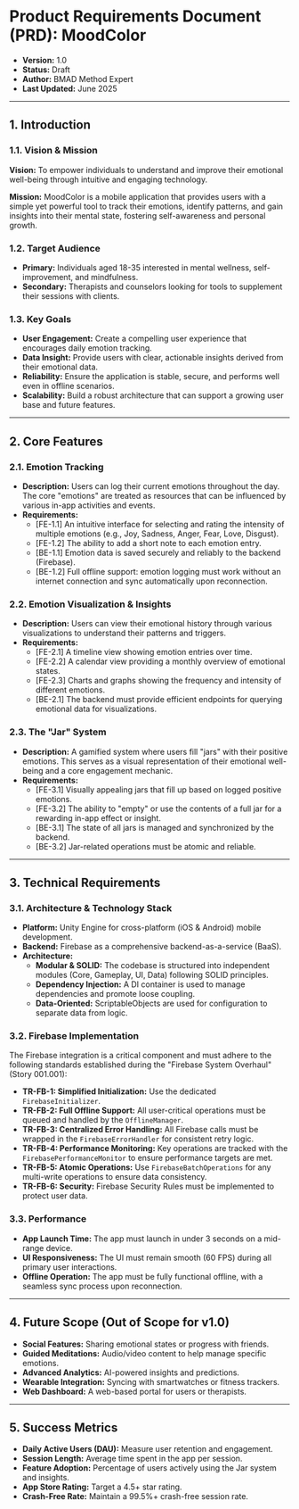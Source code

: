 # Product Requirements Document (PRD): MoodColor

- **Version:** 1.0
- **Status:** Draft
- **Author:** BMAD Method Expert
- **Last Updated:** June 2025

---

## 1. Introduction

### 1.1. Vision & Mission

**Vision:** To empower individuals to understand and improve their emotional well-being through intuitive and engaging technology.

**Mission:** MoodColor is a mobile application that provides users with a simple yet powerful tool to track their emotions, identify patterns, and gain insights into their mental state, fostering self-awareness and personal growth.

### 1.2. Target Audience

-   **Primary:** Individuals aged 18-35 interested in mental wellness, self-improvement, and mindfulness.
-   **Secondary:** Therapists and counselors looking for tools to supplement their sessions with clients.

### 1.3. Key Goals

-   **User Engagement:** Create a compelling user experience that encourages daily emotion tracking.
-   **Data Insight:** Provide users with clear, actionable insights derived from their emotional data.
-   **Reliability:** Ensure the application is stable, secure, and performs well even in offline scenarios.
-   **Scalability:** Build a robust architecture that can support a growing user base and future features.

---

## 2. Core Features

### 2.1. Emotion Tracking

-   **Description:** Users can log their current emotions throughout the day. The core "emotions" are treated as resources that can be influenced by various in-app activities and events.
-   **Requirements:**
    -   [FE-1.1] An intuitive interface for selecting and rating the intensity of multiple emotions (e.g., Joy, Sadness, Anger, Fear, Love, Disgust).
    -   [FE-1.2] The ability to add a short note to each emotion entry.
    -   [BE-1.1] Emotion data is saved securely and reliably to the backend (Firebase).
    -   [BE-1.2] Full offline support: emotion logging must work without an internet connection and sync automatically upon reconnection.

### 2.2. Emotion Visualization & Insights

-   **Description:** Users can view their emotional history through various visualizations to understand their patterns and triggers.
-   **Requirements:**
    -   [FE-2.1] A timeline view showing emotion entries over time.
    -   [FE-2.2] A calendar view providing a monthly overview of emotional states.
    -   [FE-2.3] Charts and graphs showing the frequency and intensity of different emotions.
    -   [BE-2.1] The backend must provide efficient endpoints for querying emotional data for visualizations.

### 2.3. The "Jar" System

-   **Description:** A gamified system where users fill "jars" with their positive emotions. This serves as a visual representation of their emotional well-being and a core engagement mechanic.
-   **Requirements:**
    -   [FE-3.1] Visually appealing jars that fill up based on logged positive emotions.
    -   [FE-3.2] The ability to "empty" or use the contents of a full jar for a rewarding in-app effect or insight.
    -   [BE-3.1] The state of all jars is managed and synchronized by the backend.
    -   [BE-3.2] Jar-related operations must be atomic and reliable.

---

## 3. Technical Requirements

### 3.1. Architecture & Technology Stack

-   **Platform:** Unity Engine for cross-platform (iOS & Android) mobile development.
-   **Backend:** Firebase as a comprehensive backend-as-a-service (BaaS).
-   **Architecture:**
    -   **Modular & SOLID:** The codebase is structured into independent modules (Core, Gameplay, UI, Data) following SOLID principles.
    -   **Dependency Injection:** A DI container is used to manage dependencies and promote loose coupling.
    -   **Data-Oriented:** ScriptableObjects are used for configuration to separate data from logic.

### 3.2. Firebase Implementation

The Firebase integration is a critical component and must adhere to the following standards established during the "Firebase System Overhaul" (Story 001.001):

-   **TR-FB-1: Simplified Initialization:** Use the dedicated `FirebaseInitializer`.
-   **TR-FB-2: Full Offline Support:** All user-critical operations must be queued and handled by the `OfflineManager`.
-   **TR-FB-3: Centralized Error Handling:** All Firebase calls must be wrapped in the `FirebaseErrorHandler` for consistent retry logic.
-   **TR-FB-4: Performance Monitoring:** Key operations are tracked with the `FirebasePerformanceMonitor` to ensure performance targets are met.
-   **TR-FB-5: Atomic Operations:** Use `FirebaseBatchOperations` for any multi-write operations to ensure data consistency.
-   **TR-FB-6: Security:** Firebase Security Rules must be implemented to protect user data.

### 3.3. Performance

-   **App Launch Time:** The app must launch in under 3 seconds on a mid-range device.
-   **UI Responsiveness:** The UI must remain smooth (60 FPS) during all primary user interactions.
-   **Offline Operation:** The app must be fully functional offline, with a seamless sync process upon reconnection.

---

## 4. Future Scope (Out of Scope for v1.0)

-   **Social Features:** Sharing emotional states or progress with friends.
-   **Guided Meditations:** Audio/video content to help manage specific emotions.
-   **Advanced Analytics:** AI-powered insights and predictions.
-   **Wearable Integration:** Syncing with smartwatches or fitness trackers.
-   **Web Dashboard:** A web-based portal for users or therapists.

---

## 5. Success Metrics

-   **Daily Active Users (DAU):** Measure user retention and engagement.
-   **Session Length:** Average time spent in the app per session.
-   **Feature Adoption:** Percentage of users actively using the Jar system and insights.
-   **App Store Rating:** Target a 4.5+ star rating.
-   **Crash-Free Rate:** Maintain a 99.5%+ crash-free session rate. 